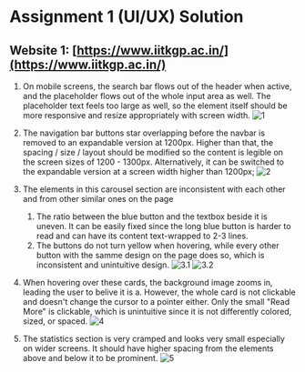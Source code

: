 # Assignment 1 (UI/UX) Solution

## Website 1: [https://www.iitkgp.ac.in/](https://www.iitkgp.ac.in/)

1. On mobile screens, the search bar flows out of the header when active, and the placeholder flows out of the whole input area as well. The placeholder text feels too large as well, so the element itself should be more responsive and resize appropriately with screen width.
   ![1](https://imgur.com/Ghg4X3x.png)

2. The navigation bar buttons star overlapping before the navbar is removed to an expandable version at 1200px. Higher than that, the spacing / size / layout should be modified so the content is legible on the screen sizes of 1200 - 1300px. Alternatively, it can be switched to the expandable version at a screen width higher than 1200px;
   ![2](https://imgur.com/mxKiM8V.png)

3. The elements in this carousel section are inconsistent with each other and from other similar ones on the page

   1. The ratio between the blue button and the textbox beside it is uneven. It can be easily fixed since the long blue button is harder to read and can have its content text-wrapped to 2-3 lines.
   2. The buttons do not turn yellow when hovering, while every other button with the samme design on the page does so, which is inconsistent and unintuitive design.
      ![3.1](https://imgur.com/I4OmTyJ.png)
      ![3.2](https://imgur.com/gm1nF5o.png)

4. When hovering over these cards, the background image zooms in, leading the user to belive it is a. However, the whole card is not clickable and doesn't change the cursor to a pointer either. Only the small "Read More" is clickable, which is unintuitive since it is not differently colored, sized, or spaced.
   ![4](https://imgur.com/VLxr4TU.png)

5. The statistics section is very cramped and looks very small especially on wider screens. It should have higher spacing from the elements above and below it to be prominent.
   ![5](https://imgur.com/hMDvJYj.png)

